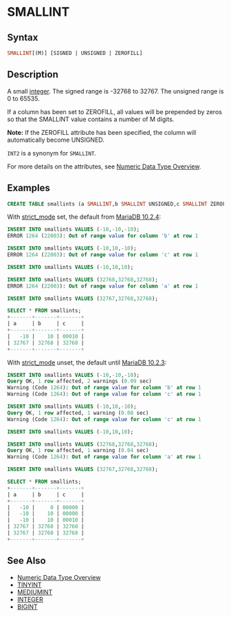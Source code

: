 # SMALLINT

## Syntax

```sql
SMALLINT[(M)] [SIGNED | UNSIGNED | ZEROFILL]
```

## Description

A small [integer](/kb/en/sql_language-data_types-int/). The signed range is -32768 to 32767. The unsigned range is 0 to 65535.

If a column has been set to ZEROFILL, all values will be prepended by zeros so that the SMALLINT value contains a number of M digits.

<strong>Note:</strong> If the ZEROFILL attribute has been specified, the column will automatically become UNSIGNED.

`INT2` is a synonym for `SMALLINT`.

For more details on the attributes, see [Numeric Data Type Overview](/columns-storage-engines-and-plugins/data-types/data-types-numeric-data-types/numeric-data-type-overview).

## Examples

```sql
CREATE TABLE smallints (a SMALLINT,b SMALLINT UNSIGNED,c SMALLINT ZEROFILL);
```

With [strict_mode](/kb/en/sql-mode/#strict-mode) set, the default from [MariaDB 10.2.4](/kb/en/mariadb-1024-release-notes/):

```sql
INSERT INTO smallints VALUES (-10,-10,-10);
ERROR 1264 (22003): Out of range value for column 'b' at row 1

INSERT INTO smallints VALUES (-10,10,-10);
ERROR 1264 (22003): Out of range value for column 'c' at row 1

INSERT INTO smallints VALUES (-10,10,10);

INSERT INTO smallints VALUES (32768,32768,32768);
ERROR 1264 (22003): Out of range value for column 'a' at row 1

INSERT INTO smallints VALUES (32767,32768,32768);

SELECT * FROM smallints;
+-------+-------+-------+
| a     | b     | c     |
+-------+-------+-------+
|   -10 |    10 | 00010 |
| 32767 | 32768 | 32768 |
+-------+-------+-------+
```

With [strict_mode](/kb/en/sql-mode/#strict-mode) unset, the default until [MariaDB 10.2.3](/kb/en/mariadb-1023-release-notes/):

```sql
INSERT INTO smallints VALUES (-10,-10,-10);
Query OK, 1 row affected, 2 warnings (0.09 sec)
Warning (Code 1264): Out of range value for column 'b' at row 1
Warning (Code 1264): Out of range value for column 'c' at row 1

INSERT INTO smallints VALUES (-10,10,-10);
Query OK, 1 row affected, 1 warning (0.08 sec)
Warning (Code 1264): Out of range value for column 'c' at row 1

INSERT INTO smallints VALUES (-10,10,10);

INSERT INTO smallints VALUES (32768,32768,32768);
Query OK, 1 row affected, 1 warning (0.04 sec)
Warning (Code 1264): Out of range value for column 'a' at row 1

INSERT INTO smallints VALUES (32767,32768,32768);

SELECT * FROM smallints;
+-------+-------+-------+
| a     | b     | c     |
+-------+-------+-------+
|   -10 |     0 | 00000 |
|   -10 |    10 | 00000 |
|   -10 |    10 | 00010 |
| 32767 | 32768 | 32768 |
| 32767 | 32768 | 32768 |
+-------+-------+-------+
```

## See Also

- [Numeric Data Type Overview](/columns-storage-engines-and-plugins/data-types/data-types-numeric-data-types/numeric-data-type-overview)
- [TINYINT](/columns-storage-engines-and-plugins/data-types/data-types-numeric-data-types/tinyint)
- [MEDIUMINT](/columns-storage-engines-and-plugins/data-types/data-types-numeric-data-types/mediumint)
- [INTEGER](/columns-storage-engines-and-plugins/data-types/data-types-numeric-data-types/int)
- [BIGINT](/columns-storage-engines-and-plugins/data-types/data-types-numeric-data-types/bigint)